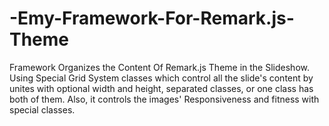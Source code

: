 # -Emy-Framework-For-Remark.js-Theme
Framework Organizes the Content Of Remark.js Theme in the Slideshow. Using Special Grid System classes which control all the slide's content by unites with optional width and height, separated classes, or one class has both of them. Also, it controls the images' Responsiveness and fitness with special classes.
